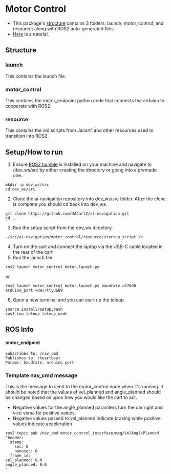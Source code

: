 # Motor Control

* This package's [structure](#structure) contains 3 folders: launch, motor_control, and resource; along with ROS2 auto-generated files.
* [Here](#setuphow-to-run) is a tutorial.

## Structure
### launch
This contains the launch file.
### motor_control
This contains the motor_endpoint python code that connects the arduino to cooperate with ROS2.
### resource
This contains the old scripts from Jacart1 and other resources used to transition into ROS2.

## Setup/How to run

1. Ensure [ROS2 humble](https://docs.ros.org/en/humble/Installation/Alternatives/Ubuntu-Development-Setup.html) is installed on your machine and navigate to /dev_ws/src by either creating the directory or going into a premade one.
```
mkdir -p dev_ws/src
cd dev_ws/src
```
2. Clone the ai-navigation repository into dev_ws/src folder. After the clone is complete you should cd back into dev_ws.
```
git clone https://github.com/JACart2/ai-navigation.git
cd ..
```
3. Run the setup script from the dev_ws directory.
```
./src/ai-navigation/motor_control/resource/startup_script.sh
```
4. Turn on the cart and connect the laptop via the USB-C cable located in the rear of the cart
5. Run the launch file
```
ros2 launch motor_control motor.launch.py
```
or
```
ros2 launch motor_control motor.launch.py baudrate:=57600 arduino_port:=dev/ttyUSB9
```
6. Open a new terminal and you can start up the teleop
```
source install/setup.bash
ros2 run teleop teleop_node
```

## ROS Info
#### motor_endpoint
```
Subscribes to: /nav_cmd
Publishes to: /heartbeat
Params: baudrate, arduino port
```
### Template nav_cmd message
This is the message to send to the motor_control node when it's running.
It should be noted that the values of vel_planned and angle_planned should be changed based on upon how you would like the cart to act.
 
- Negative values for the angle_planned paramters turn the car right and vice versa for positive values.
- Negative values passed to vel_planned indicate braking while positive values indicate acceleration

```
ros2 topic pub /nav_cmd motor_control_interface/msg/VelAnglePlanned "header:
  stamp:
    sec: 0
    nanosec: 0
  frame_id: ''
vel_planned: 0.0
angle_planned: 0.0
"
```


